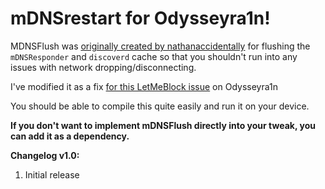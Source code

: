 # mDNSrestart for Odysseyra1n!


MDNSFlush was [originally created by nathanaccidentally](https://github.com/nathanaccidentally/mDNSFlush) for flushing the ```mDNSResponder``` and ```discoverd``` cache so that you shouldn't run into any issues with network dropping/disconnecting.

I've modified it as a fix [for this LetMeBlock issue](https://github.com/PoomSmart/LetMeBlock/issues/15) on Odysseyra1n

You should be able to compile this quite easily and run it on your device.

**If you don't want to implement mDNSFlush directly into your tweak, you can add it as a dependency.**

**Changelog v1.0:**

1. Initial release
